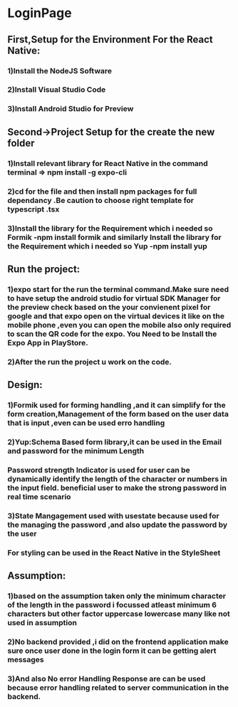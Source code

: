 # LoginPage 
## First,Setup for the Environment For the React Native:
### 1)Install the NodeJS Software
### 2)Install Visual Studio Code
### 3)Install Android Studio for Preview 
## Second->Project Setup for the create the new folder 
### 1)Install relevant library for React Native in the  command terminal => npm install -g expo-cli
### 2)cd for the file and then install npm packages for full dependancy .Be caution to choose right template for typescript .tsx
### 3)Install the library for the Requirement which i needed so Formik -npm install formik and similarly Install the library for the Requirement which i needed so Yup -npm install yup 
## Run the project:
### 1)expo start for the run the terminal command.Make sure need to have setup the android studio for virtual SDK Manager for the preview check based on the your convienent pixel for google and that expo open on the virtual devices it like on the mobile phone ,even you can open the mobile also only required to scan the QR code for the expo. You  Need to be Install the Expo App in PlayStore.
### 2)After the run the project u work on the code.

## Design:
### 1)Formik used for forming handling ,and it can simplify for the form creation,Management of the form based on the user data that is input ,even can be used erro handling
### 2)Yup:Schema Based form library,it can be used in the Email and password for the minimum Length
### Password  strength Indicator is used for user can be dynamically identify the length of the character or numbers in the input field. beneficial user to make the strong password in real time scenario
### 3)State Mangagement used with usestate because used for the managing the password ,and also update the password by the user
### For styling can be used in the React Native in the  StyleSheet

## Assumption:
### 1)based on the assumption taken only the minimum character of the length in the password i focussed atleast minimum 6 characters but other factor uppercase lowercase many like not used in assumption
### 2)No backend provided ,i did on the frontend application make sure once user done in the login form it can be getting alert messages 
### 3)And also No error Handling Response are can be used because error handling related to server communication in the backend.


